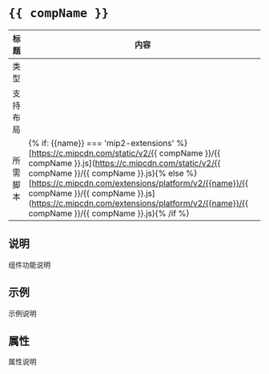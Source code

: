 # `{{ compName }}`

标题|内容
----|----
类型|
支持布局|
所需脚本| {% if: {{name}} === 'mip2-extensions' %}[https://c.mipcdn.com/static/v2/{{ compName }}/{{ compName }}.js](https://c.mipcdn.com/static/v2/{{ compName }}/{{ compName }}.js){% else %}[https://c.mipcdn.com/extensions/platform/v2/{{name}}/{{ compName }}/{{ compName }}.js](https://c.mipcdn.com/extensions/platform/v2/{{name}}/{{ compName }}/{{ compName }}.js){% /if %}

## 说明

组件功能说明

## 示例

示例说明

## 属性

属性说明

